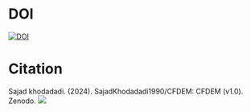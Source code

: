 # DOI
[![DOI](https://zenodo.org/badge/DOI/10.5281/zenodo.10934597.svg)](https://doi.org/10.5281/zenodo.10934597)

# Citation

Sajad khodadadi. (2024). SajadKhodadadi1990/CFDEM: CFDEM (v1.0). Zenodo. ![](https://doi.org/10.5281/zenodo.10934597)
